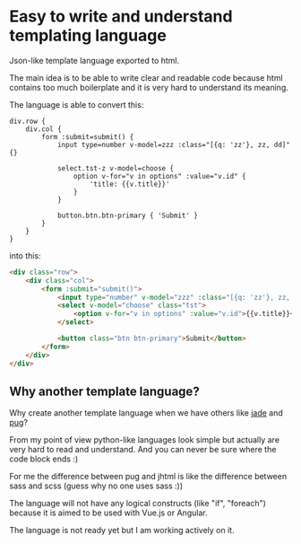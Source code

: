 # Easy to write and understand templating language
Json-like template language exported to html.

The main idea is to be able to write clear and readable code because html contains too much boilerplate and it is very hard to understand its meaning.

The language is able to convert this:
```
div.row {
    div.col {
        form :submit=submit() {
            input type=number v-model=zzz :class="[{q: 'zz'}, zz, dd]" {}

            select.tst-z v-model=choose {
                option v-for="v in options" :value="v.id" {
                    'title: {{v.title}}'
                }
            }

            button.btn.btn-primary { 'Submit' }
        }
    }
}
```
into this:
```html
<div class="row">
    <div class="col">
        <form :submit="submit()">
            <input type="number" v-model="zzz" :class="[{q: 'zz'}, zz, dd]" />
            <select v-model="choose" class="tst">
                <option v-for="v in options" :value="v.id">{{v.title}}</option>
            </select>

            <button class="btn btn-primary">Submit</button>
        </form>
    </div>
</div>
```
## Why another template language?
Why create another template language when we have others like [jade](http://jade-lang.com/) and [pug](https://github.com/pugjs/pug)?

From my point of view python-like languages look simple but actually are very hard to read and understand. And you can never be sure where the code block ends :)

For me the difference between pug and jhtml is like the difference between sass and scss (guess why no one uses sass :))

The language will not have any logical constructs (like "if", "foreach") because it is aimed to be used with Vue.js or Angular.

The language is not ready yet but I am working actively on it.